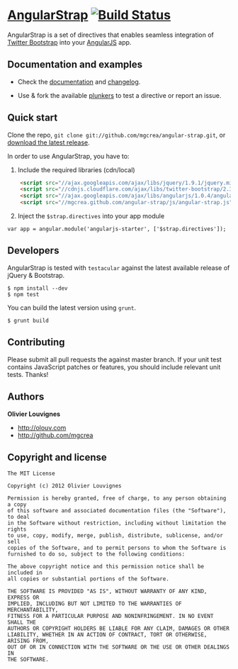 # [AngularStrap](http://mgcrea.github.com/angular-strap) [![Build Status](https://secure.travis-ci.org/mgcrea/angular-strap.png?branch=master)](http://travis-ci.org/#!/mgcrea/angular-strap)

AngularStrap is a set of directives that enables seamless integration of [Twitter Bootstrap](https://twitter.github.com/bootstrap) into your [AngularJS](https://github.com/angular/angular.js) app.



## Documentation and examples

+ Check the [documentation](http://mgcrea.github.com/angular-strap) and [changelog](https://github.com/mgcrea/angular-strap/wiki/Changelog).

+ Use & fork the available [plunkers](https://github.com/mgcrea/angular-strap/wiki/Plunkers) to test a directive or report an issue.



## Quick start

Clone the repo, `git clone git://github.com/mgcrea/angular-strap.git`, or [download the latest release](https://github.com/mgcrea/angular-strap/zipball/master).

In order to use AngularStrap, you have to:

1. Include the required libraries (cdn/local)

>
``` html
    <script src="//ajax.googleapis.com/ajax/libs/jquery/1.9.1/jquery.min.js"></script>
    <script src="//cdnjs.cloudflare.com/ajax/libs/twitter-bootstrap/2.3.0/bootstrap.min.js"></script>
    <script src="//ajax.googleapis.com/ajax/libs/angularjs/1.0.4/angular.min.js"></script>
    <script src="//mgcrea.github.com/angular-strap/js/angular-strap.js"></script>
```

2. Inject the `$strap.directives` into your app module

>
    var app = angular.module('angularjs-starter', ['$strap.directives']);

## Developers

AngularStrap is tested with `testacular` against the latest available release of jQuery & Bootstrap.

>
	$ npm install --dev
	$ npm test

You can build the latest version using `grunt`.

>
	$ grunt build



## Contributing

Please submit all pull requests the against master branch. If your unit test contains JavaScript patches or features, you should include relevant unit tests. Thanks!



## Authors

**Olivier Louvignes**

+ http://olouv.com
+ http://github.com/mgcrea



## Copyright and license

	The MIT License

	Copyright (c) 2012 Olivier Louvignes

	Permission is hereby granted, free of charge, to any person obtaining a copy
	of this software and associated documentation files (the "Software"), to deal
	in the Software without restriction, including without limitation the rights
	to use, copy, modify, merge, publish, distribute, sublicense, and/or sell
	copies of the Software, and to permit persons to whom the Software is
	furnished to do so, subject to the following conditions:

	The above copyright notice and this permission notice shall be included in
	all copies or substantial portions of the Software.

	THE SOFTWARE IS PROVIDED "AS IS", WITHOUT WARRANTY OF ANY KIND, EXPRESS OR
	IMPLIED, INCLUDING BUT NOT LIMITED TO THE WARRANTIES OF MERCHANTABILITY,
	FITNESS FOR A PARTICULAR PURPOSE AND NONINFRINGEMENT. IN NO EVENT SHALL THE
	AUTHORS OR COPYRIGHT HOLDERS BE LIABLE FOR ANY CLAIM, DAMAGES OR OTHER
	LIABILITY, WHETHER IN AN ACTION OF CONTRACT, TORT OR OTHERWISE, ARISING FROM,
	OUT OF OR IN CONNECTION WITH THE SOFTWARE OR THE USE OR OTHER DEALINGS IN
	THE SOFTWARE.
